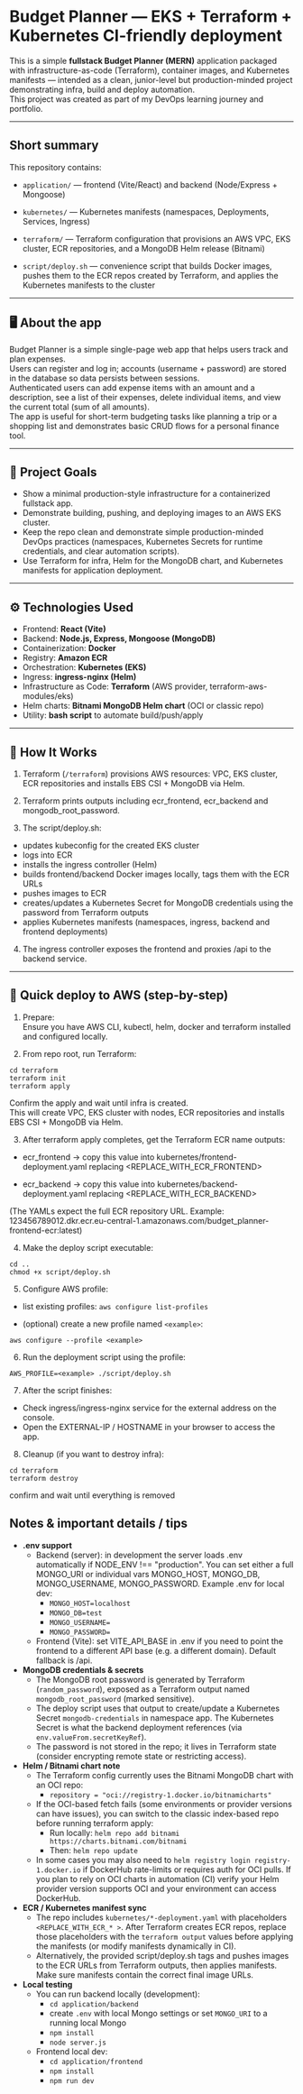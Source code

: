 # Budget Planner — EKS + Terraform + Kubernetes CI-friendly deployment  
  
This is a simple **fullstack Budget Planner (MERN)** application packaged with infrastructure-as-code (Terraform), container images, and Kubernetes manifests — intended as a clean, junior-level but production-minded project demonstrating infra, build and deploy automation.  
This project was created as part of my DevOps learning journey and portfolio.  

---

## Short summary  
  
This repository contains:  
  
- `application/` — frontend (Vite/React) and backend (Node/Express + Mongoose)  
  
- `kubernetes/` — Kubernetes manifests (namespaces, Deployments, Services, Ingress)  
  
- `terraform/` — Terraform configuration that provisions an AWS VPC, EKS cluster, ECR repositories, and a MongoDB Helm release (Bitnami)  
  
- `script/deploy.sh` — convenience script that builds Docker images, pushes them to the ECR repos created by Terraform, and applies the Kubernetes manifests to the cluster  
  
---

## 🖥 About the app  
Budget Planner is a simple single-page web app that helps users track and plan expenses.  
Users can register and log in; accounts (username + password) are stored in the database so data persists between sessions.  
Authenticated users can add expense items with an amount and a description, see a list of their expenses, delete individual items, and view the current total (sum of all amounts).  
The app is useful for short-term budgeting tasks like planning a trip or a shopping list and demonstrates basic CRUD flows for a personal finance tool.  
  
---

## 📌 Project Goals  
- Show a minimal production-style infrastructure for a containerized fullstack app.  
- Demonstrate building, pushing, and deploying images to an AWS EKS cluster.  
- Keep the repo clean and demonstrate simple production-minded DevOps practices (namespaces, Kubernetes Secrets for runtime credentials, and clear automation scripts).
- Use Terraform for infra, Helm for the MongoDB chart, and Kubernetes manifests for application deployment.  
  
---

## ⚙️ Technologies Used  
- Frontend: **React (Vite)**  
- Backend: **Node.js, Express, Mongoose (MongoDB)**  
- Containerization: **Docker**  
- Registry: **Amazon ECR**  
- Orchestration: **Kubernetes (EKS)**  
- Ingress: **ingress-nginx (Helm)**  
- Infrastructure as Code: **Terraform** (AWS provider, terraform-aws-modules/eks)  
- Helm charts: **Bitnami MongoDB Helm chart** (OCI or classic repo)  
- Utility: **bash script** to automate build/push/apply  
  
---

## 📝 How It Works  
1. Terraform (`/terraform`) provisions AWS resources: VPC, EKS cluster, ECR repositories and installs EBS CSI + MongoDB via Helm.  
  
2. Terraform prints outputs including ecr_frontend, ecr_backend and mongodb_root_password.  
  
3. The script/deploy.sh:  
- updates kubeconfig for the created EKS cluster  
- logs into ECR  
- installs the ingress controller (Helm)  
- builds frontend/backend Docker images locally, tags them with the ECR URLs  
- pushes images to ECR  
- creates/updates a Kubernetes Secret for MongoDB credentials using the password from Terraform outputs  
- applies Kubernetes manifests (namespaces, ingress, backend and frontend deployments)  
  
4. The ingress controller exposes the frontend and proxies /api to the backend service.  
  
---

## 🚀 Quick deploy to AWS (step-by-step)  
1. Prepare:  
Ensure you have AWS CLI, kubectl, helm, docker and terraform installed and configured locally.  
  
2. From repo root, run Terraform:
```
cd terraform  
terraform init  
terraform apply  
```  
Confirm the apply and wait until infra is created.  
This will create VPC, EKS cluster with nodes, ECR repositories and installs EBS CSI + MongoDB via Helm.  
  
3. After terraform apply completes, get the Terraform ECR name outputs:  
- ecr_frontend → copy this value into kubernetes/frontend-deployment.yaml replacing <REPLACE_WITH_ECR_FRONTEND>  
  
- ecr_backend → copy this value into kubernetes/backend-deployment.yaml replacing <REPLACE_WITH_ECR_BACKEND>  
  
(The YAMLs expect the full ECR repository URL. Example: 123456789012.dkr.ecr.eu-central-1.amazonaws.com/budget_planner-frontend-ecr:latest)  
  
4. Make the deploy script executable:  
```
cd ..  
chmod +x script/deploy.sh  
``` 
  
5. Configure AWS profile:  
- list existing profiles: `aws configure list-profiles`  
  
- (optional) create a new profile named `<example>`:  
```
aws configure --profile <example>  
```  
  
6. Run the deployment script using the profile:  
```
AWS_PROFILE=<example> ./script/deploy.sh
``` 
  
7. After the script finishes:  
- Check ingress/ingress-nginx service for the external address on the console.    
- Open the EXTERNAL-IP / HOSTNAME in your browser to access the app.  
  
8. Cleanup (if you want to destroy infra):  
```
cd terraform  
terraform destroy
```  
confirm and wait until everything is removed

  
## Notes & important details / tips  
- **.env support**  
  - Backend (server): in development the server loads .env automatically if NODE_ENV !== "production". You can set either a full MONGO_URI or individual vars MONGO_HOST, MONGO_DB, MONGO_USERNAME, MONGO_PASSWORD. Example .env for local dev:  
    - `MONGO_HOST=localhost`  
    - `MONGO_DB=test`  
    - `MONGO_USERNAME=`  
    - `MONGO_PASSWORD=`    
  - Frontend (Vite): set VITE_API_BASE in .env if you need to point the frontend to a different API base (e.g. a different domain). Default fallback is /api.  
- **MongoDB credentials & secrets**  
  - The MongoDB root password is generated by Terraform (`random_password`), exposed as a Terraform output named `mongodb_root_password` (marked sensitive).  
  - The deploy script uses that output to create/update a Kubernetes Secret `mongodb-credentials` in namespace app. The Kubernetes Secret is what the backend deployment references (via `env.valueFrom.secretKeyRef`).  
  - The password is not stored in the repo; it lives in Terraform state (consider encrypting remote state or restricting access).  
- **Helm / Bitnami chart note**  
  - The Terraform config currently uses the Bitnami MongoDB chart with an OCI repo:  
    - `repository = "oci://registry-1.docker.io/bitnamicharts"`  
  - If the OCI-based fetch fails (some environments or provider versions can have issues), you can switch to the classic index-based repo before running terraform apply:  
    - Run locally: `helm repo add bitnami https://charts.bitnami.com/bitnami`  
    - Then: `helm repo update`  
  - In some cases you may also need to `helm registry login registry-1.docker.io` if DockerHub rate-limits or requires auth for OCI pulls. If you plan to rely on OCI charts in automation (CI) verify your Helm provider version supports OCI and your environment can access DockerHub.  
- **ECR / Kubernetes manifest sync**  
  - The repo includes `kubernetes/*-deployment.yaml` with placeholders `<REPLACE_WITH_ECR_* >`. After Terraform creates ECR repos, replace those placeholders with the `terraform output` values before applying the manifests (or modify manifests dynamically in CI).  
  - Alternatively, the provided script/deploy.sh tags and pushes images to the ECR URLs from Terraform outputs, then applies manifests. Make sure manifests contain the correct final image URLs.  
- **Local testing**  
  - You can run backend locally (development):  
    - `cd application/backend`  
    - create `.env` with local Mongo settings or set `MONGO_URI` to a running local Mongo  
    - `npm install`  
    - `node server.js`  
  - Frontend local dev:  
    - `cd application/frontend`  
    - `npm install`  
    - `npm run dev`  
